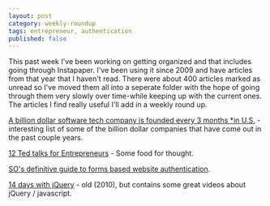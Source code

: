 ```yaml
---
layout: post
category: weekly-roundup
tags: entrepreneur, authentication
published: false
---
```


This past week I've been working on getting organized and that includes going through Instapaper. I've been using it since 2009 and have articles from that year that I haven't read. There were about 400 articles marked as unread so I've moved them all into a seperate folder with the hope of going through them very slowly over time-while keeping up with the current ones. The articles I find really useful I'll add in a weekly round up.

[A billion dollar software tech company is founded every 3 months *in U.S.](http://blog.minming.net/post/35553963889/a-billion-dollar-software-tech-company-is-founded-every) - interesting list of some of the billion dollar companies that have come out in the past couple years.

[12 Ted talks for Entrepreneurs](http://www.shopify.com/blog/6553665-12-must-watch-ted-talks-for-entrepreneurs) - Some food for thought.

[SO's definitive guide to forms based website authentication](http://stackoverflow.com/questions/549/the-definitive-guide-to-forms-based-website-authentication).


[14 days with jQuery](http://jquery14.com/day-01) - old (2010), but contains some great videos about jQuery / javascript.
